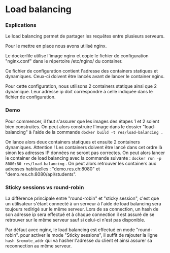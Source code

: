 # Load balancing

### Explications

Le load balancing permet de partager les requêtes entre plusieurs serveurs.

Pour le mettre en place nous avons utilisé nginx. 

Le dockerfile utilise l'image nginx et copie le fichier de configuration "nginx.conf" dans le répertoire /etc/nginx/ du container.

Ce fichier de configuration contient l'adresse des containers statiques et dynamiques. Ceux-ci doivent être lancés avant de lancer le container nginx.

Pour cette configuration, nous utilisons 2 containers statique ainsi que 2 dynamique. Leur adresse ip doit correspondre à celle indiquée dans le fichier de configuration.

### Demo

Pour commencer, il faut s'assurer que les images des étapes 1 et 2 soient bien construites. On peut alors construire l'image dans le dossier "load-balancing" à l'aide de la commande `docker build -t res/load-balancing .` 

On lance alors deux containers statiques et ensuite 2 containers dynamiques. Attention ! Les containers doivent être lancé dans cet ordre là sinon les adresses IP données ne seront pas correctes. On peut alors lancer le container de load balancing avec la commande suivante : `docker run -p 8080:80 res/load-balancing` . On peut alors retrouver les containers aux adresses habituelles : "demo.res.ch:8080" et "demo.res.ch:8080/api/students".

### Sticky sessions vs round-robin

La différence principale entre "round-robin" et "sticky session", c'est que un utilisateur s'étant connecté à un serveur à l'aide de load balancing sera toujours redirigé sur le même serveur. Lors de sa connection, un hash de son adresse ip sera effectué et à chaque connection il est assuré de se retrouver sur le même serveur sauf si celui-ci n'est pas disponible.

Par défaut avec nginx, le load balancing est effectué en mode "round-robin". pour activer le mode "Sticky sessions", il suffit de rajouter la ligne `hash $remote_addr` qui va hasher l'adresse du client et ainsi assurer sa reconnection au même serveur.

